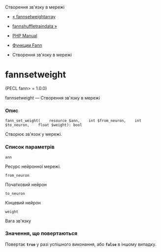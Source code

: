Створення зв'язку в мережі

-   [« fannsetweightarray](function.fann-set-weight-array.html)
    
-   [fannshuffletraindata »](function.fann-shuffle-train-data.html)
    
-   [PHP Manual](index.html)
    
-   [Функции Fann](ref.fann.html)
    
-   Створення зв'язку в мережі
    

# fannsetweight

(PECL fann> = 1.0.0)

fannsetweight — Створення зв'язку в мережі

### Опис

```methodsynopsis
fann_set_weight(    resource $ann,    int $from_neuron,    int $to_neuron,    float $weight): bool
```

Створює зв'язок у мережі.

### Список параметрів

`ann`

Ресурс нейронної мережі.

`from_neuron`

Початковий нейрон

`to_neuron`

Кінцевий нейрон

`weight`

Вага зв'язку

### Значення, що повертаються

Повертає **`true`** у разі успішного виконання, або **`false`** в іншому випадку.